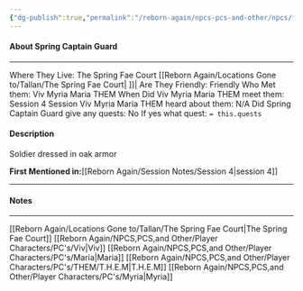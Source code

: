 ```yaml
---
{"dg-publish":true,"permalink":"/reborn-again/npcs-pcs-and-other/npcs/friendly/spring-captain-guard/"}
---
```



#### About Spring Captain Guard
---
Where They Live: The Spring Fae Court [[Reborn Again/Locations Gone to/Tallan/The Spring Fae Court\| ]]| 
Are They Friendly: Friendly 
Who Met them: Viv Myria Maria THEM
When Did Viv Myria Maria THEM meet them: Session 4
Session Viv Myria Maria THEM heard about them: N/A
Did Spring Captain Guard give any quests: No
	If yes what quest: `= this.quests`


#### Description
 Soldier dressed in oak armor
 
**First Mentioned in:**[[Reborn Again/Session Notes/Session 4\|session 4]]

---

#### Notes
---

[[Reborn Again/Locations Gone to/Tallan/The Spring Fae Court\|The Spring Fae Court]]
[[Reborn Again/NPCS,PCS,and Other/Player Characters/PC's/Viv\|Viv]]
[[Reborn Again/NPCS,PCS,and Other/Player Characters/PC's/Maria\|Maria]]
[[Reborn Again/NPCS,PCS,and Other/Player Characters/PC's/THEM/T.H.E.M\|T.H.E.M]]
[[Reborn Again/NPCS,PCS,and Other/Player Characters/PC's/Myria\|Myria]]

